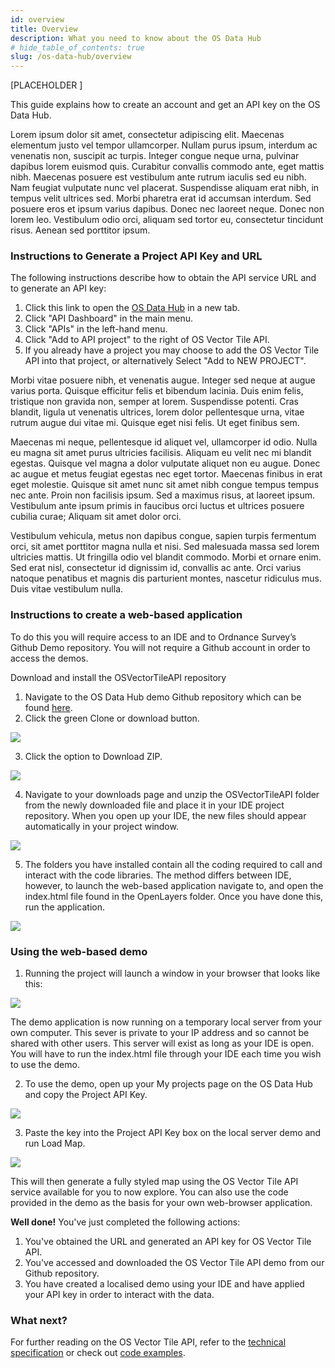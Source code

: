 ```yaml
---
id: overview
title: Overview
description: What you need to know about the OS Data Hub
# hide_table_of_contents: true
slug: /os-data-hub/overview
---
```


[PLACEHOLDER ]

This guide explains how to create an account and get an API key on the OS Data Hub.

Lorem ipsum dolor sit amet, consectetur adipiscing elit. Maecenas elementum justo vel tempor ullamcorper. Nullam purus ipsum, interdum ac venenatis non, suscipit ac turpis. Integer congue neque urna, pulvinar dapibus lorem euismod quis. Curabitur convallis commodo ante, eget mattis nibh. Maecenas posuere est vestibulum ante rutrum iaculis sed eu nibh. Nam feugiat vulputate nunc vel placerat. Suspendisse aliquam erat nibh, in tempus velit ultrices sed. Morbi pharetra erat id accumsan interdum. Sed posuere eros et ipsum varius dapibus. Donec nec laoreet neque. Donec non lorem leo. Vestibulum odio orci, aliquam sed tortor eu, consectetur tincidunt risus. Aenean sed porttitor ipsum.


### Instructions to Generate a Project API Key and URL

The following instructions describe how to obtain the API service URL and to generate an API key:

1. Click this link to open the [OS Data Hub](https://osdatahub.os.uk/) in a new tab.
2. Click "API Dashboard" in the main menu.
3. Click "APIs" in the left-hand menu.
4. Click "Add to API project" to the right of OS Vector Tile API.
5. If you already have a project you may choose to add the OS Vector Tile API into that project, or alternatively Select "Add to NEW PROJECT".


Morbi vitae posuere nibh, et venenatis augue. Integer sed neque at augue varius porta. Quisque efficitur felis et bibendum lacinia. Duis enim felis, tristique non gravida non, semper at lorem. Suspendisse potenti. Cras blandit, ligula ut venenatis ultrices, lorem dolor pellentesque urna, vitae rutrum augue dui vitae mi. Quisque eget nisi felis. Ut eget finibus sem.

Maecenas mi neque, pellentesque id aliquet vel, ullamcorper id odio. Nulla eu magna sit amet purus ultricies facilisis. Aliquam eu velit nec mi blandit egestas. Quisque vel magna a dolor vulputate aliquet non eu augue. Donec ac augue et metus feugiat egestas nec eget tortor. Maecenas finibus in erat eget molestie. Quisque sit amet nunc sit amet nibh congue tempus tempus nec ante. Proin non facilisis ipsum. Sed a maximus risus, at laoreet ipsum. Vestibulum ante ipsum primis in faucibus orci luctus et ultrices posuere cubilia curae; Aliquam sit amet dolor orci.

Vestibulum vehicula, metus non dapibus congue, sapien turpis fermentum orci, sit amet porttitor magna nulla et nisi. Sed malesuada massa sed lorem ultricies mattis. Ut fringilla odio vel blandit commodo. Morbi et ornare enim. Sed erat nisl, consectetur id dignissim id, convallis ac ante. Orci varius natoque penatibus et magnis dis parturient montes, nascetur ridiculus mus. Duis vitae vestibulum nulla.


### Instructions to create a web-based application

To do this you will require access to an IDE and to Ordnance Survey’s Github Demo repository. You will not require a Github account in order to access the demos.

Download and install the OSVectorTileAPI repository

1. Navigate to the OS Data Hub demo Github repository which can be found [here](https://github.com/OrdnanceSurvey/OS-Data-Hub-API-Demos).
2. Click the green Clone or download button.

![](../.gitbook/assets/figure1.png)

3. Click the option to Download ZIP.

![](../.gitbook/assets/figure2.png)

4. Navigate to your downloads page and unzip the OSVectorTileAPI folder from the newly downloaded file and place it in your IDE project repository. When you open up your IDE, the new files should appear automatically in your project window.

![](../.gitbook/assets/figure3.png)

5. The folders you have installed contain all the coding required to call and interact with the code libraries. The method differs between IDE, however, to launch the web-based application navigate to, and open the index.html file found in the OpenLayers folder. Once you have done this, run the application.

![](../.gitbook/assets/figure5.png)

### Using the web-based demo

1. Running the project will launch a window in your browser that looks like this:

![](../.gitbook/assets/figure6.png)

The demo application is now running on a temporary local server from your own computer. This sever is private to your IP address and so cannot be shared with other users. This server will exist as long as your IDE is open. You will have to run the index.html file through your IDE each time you wish to use the demo.

2. To use the demo, open up your My projects page on the OS Data Hub and copy the Project API Key.

![](../.gitbook/assets/figure7.png)

3. Paste the key into the Project API Key box on the local server demo and run Load Map.

![](../.gitbook/assets/figure8.png)

This will then generate a fully styled map using the OS Vector Tile API service available for you to now explore. You can also use the code provided in the demo as the basis for your own web-browser application.

**Well done!** You've just completed the following actions:

1. You've obtained the URL and generated an API key for OS Vector Tile API.
2. You've accessed and downloaded the OS Vector Tile API demo from our Github repository.
3. You have created a localised demo using your IDE and have applied your API key in order to interact with the data.

### What next?

For further reading on the OS Vector Tile API, refer to the [technical specification](https://osdatahub.os.uk/docs/vts/technicalSpecification) or check out [code examples](https://labs.os.uk/public/os-data-hub-examples/os-vector-tile-api/).

